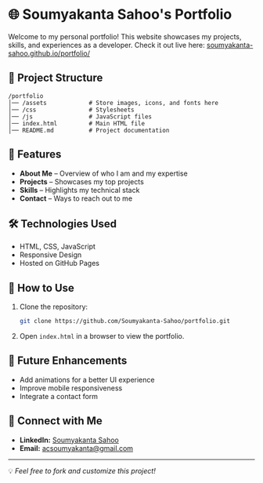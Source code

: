# 🌐 Soumyakanta Sahoo's Portfolio

Welcome to my personal portfolio! This website showcases my projects, skills, and experiences as a developer. Check it out live here: [soumyakanta-sahoo.github.io/portfolio/](https://soumyakanta-sahoo.github.io/portfolio/)

## 📁 Project Structure
```
/portfolio
│── /assets            # Store images, icons, and fonts here
│── /css               # Stylesheets
│── /js                # JavaScript files 
│── index.html         # Main HTML file
│── README.md          # Project documentation
```

## 🚀 Features
- **About Me** – Overview of who I am and my expertise
- **Projects** – Showcases my top projects
- **Skills** – Highlights my technical stack
- **Contact** – Ways to reach out to me

## 🛠 Technologies Used
- HTML, CSS, JavaScript
- Responsive Design
- Hosted on GitHub Pages

## 📌 How to Use
1. Clone the repository:
   ```sh
   git clone https://github.com/Soumyakanta-Sahoo/portfolio.git
   ```
2. Open `index.html` in a browser to view the portfolio.

## 🎯 Future Enhancements
- Add animations for a better UI experience
- Improve mobile responsiveness
- Integrate a contact form

## 🤝 Connect with Me
- **LinkedIn:** [Soumyakanta Sahoo](https://www.linkedin.com/in/soumyakanta-sahoo-1573472a4)
- **Email:** [acsoumyakanta@gmail.com](mailto:acsoumyakanta@gmail.com)

---
💡 *Feel free to fork and customize this project!*
